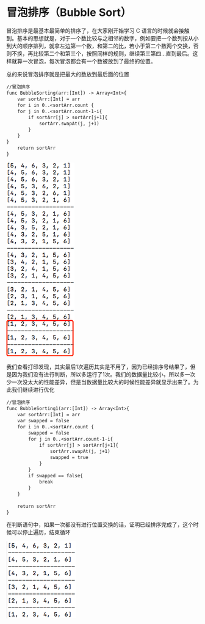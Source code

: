 # 冒泡排序（Bubble Sort）

冒泡排序是最基本最简单的排序了，在大家刚开始学习 C 语言的时候就会接触到。基本的思想就是，对于一个数比较与之相邻的数字，例如要把一个数列按从小到大的顺序排列，就拿左边第一个数，和第二的比，若小于第二个数两个交换，否则不换，再比较第二个和第三个，按照同样的规则，继续第三第四…直到最后。这样就算一次冒泡，每次冒泡都会有一个数被放到了最终的位置。

总的来说冒泡排序就是把最大的数放到最后面的位置


```
//冒泡排序
func BubbleSorting(arr:[Int]) -> Array<Int>{
    var sortArr:[Int] = arr
    for i in 0..<sortArr.count {
    for j in 0..<sortArr.count-1-i{
        if sortArr[j] > sortArr[j+1]{
            sortArr.swapAt(j, j+1)
        }
    }
}
    return sortArr
}
```

![](https://github.com/SunshineBrother/LeetCodeStudy/blob/master/算法/简单排序算法/冒泡排序.png)


我们查看打印发现，其实最后1次遍历其实是不用了，因为已经排序号结果了，但是因为我们没有进行判断，所以多运行了1次。我们的数据量比较小，所以多一次少一次没太大的性能差异，但是当数据量比较大的时候性能差异就显示出来了。为此我们继续进行优化



```
//冒泡排序
func BubbleSorting1(arr:[Int]) -> Array<Int>{
    var sortArr:[Int] = arr
    var swapped = false
    for i in 0..<sortArr.count {
        swapped = false
        for j in 0..<sortArr.count-1-i{
            if sortArr[j] > sortArr[j+1]{
                sortArr.swapAt(j, j+1)
                swapped = true
            }
        }
        if swapped == false{
            break
        }
    }

    return sortArr
}
```
在判断语句中，如果一次都没有进行位置交换的话，证明已经排序完成了，这个时候可以停止遍历，结束循环

![](https://github.com/SunshineBrother/LeetCodeStudy/blob/master/算法/简单排序算法/冒泡排序1.png)









